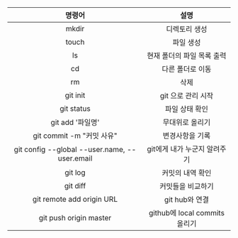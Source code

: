 
| 명령어 | 설명 |
|:---:|:---:|
|mkdir|디렉토리 생성|
|touch|파일 생성|
|ls|현재 폴더의 파일 목록 출력|
|cd|다른 폴더로 이동|
|rm|삭제|
|git init|git 으로 관리 시작|
|git status|파일 상태 확인|
|git add '파일명'|무대위로 올리기|
|git commit -m "커밋 사유"|변경사항을 기록|
|git config --global --user.name, --user.email|git에게 내가 누군지 알려주기|
|git log|커밋의 내역 확인|
|git diff|커밋들을 비교하기|
|git remote add origin URL|git hub와 연결|
|git push origin master|github에 local commits 올리기|